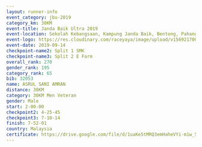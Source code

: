 ```yaml
---
layout: runner-info 
event_category: jbu-2019 
category_km: 30KM 
event-title: Janda Baik Ultra 2019 
event-location: Sekolah Kebangsaan, Kampung Janda Baik, Bentong, Pahang, Malaysia 
event-logo: https://res.cloudinary.com/raceyaya/image/upload/v1569217009/logo/janda-baik_vch1pc.jpg 
event-date: 2019-09-14 
checkpoint-name2: Split 1 SMK 
checkpoint-name3: Split 2 E Farm 
overall_rank: 270
gender_rank: 195
category_rank: 65
bib: 32053
name: ASRUL SANI AMRAN
distance: 30KM
category: 30KM Men Veteran
gender: Male
start: 2-00-00
checkpoint2: 4-25-45
checkpoint3: 7-10-14
finish: 7-52-01
country: Malaysia
certificate: https://drive.google.com/file/d/1uaKe5tMRQ3emHaheVYi-m1w_5lP7otqc/view?usp=sharing
---
```

